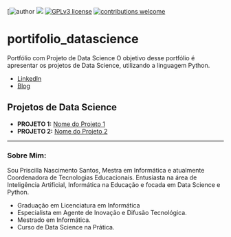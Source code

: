 [![author](http://www.linkedin.com/in/priscilla-nascimento-santos-418aaa48) [![](https://img.shields.io/badge/python-3.5+-blue.svg)](https://www.python.org/downloads/release/python-365/) [![GPLv3 license](https://img.shields.io/badge/License-GPLv3-blue.svg)](http://perso.crans.org/besson/LICENSE.html) [![contributions welcome](https://img.shields.io/badge/contributions-welcome-brightgreen.svg?style=flat)](https://github.com/carlosfab/data_science/issues)

# portifolio_datascience
Portfólio com Projeto de Data Science 
O objetivo desse portfólio é apresentar os projetos de Data Science, utilizando a linguagem Python. 

* [LinkedIn](http://www.linkedin.com/in/priscilla-nascimento-santos-418aaa48)
* [Blog]()

## Projetos de Data Science

* **PROJETO 1:** [Nome do Projeto 1](https://github.com/prisantos/portifolio_datascience/blob/master/Analisando_os_Dados_do_Airbnb.ipynb)
* **PROJETO 2:**  [Nome do Projeto 2]()

---

### Sobre Mim:

Sou Priscilla Nascimento Santos, Mestra em Informática  e atualmente Coordenadora de Tecnologias Educacionais. Entusiasta na área de Inteligência Artificial, Informática na Educação e focada em Data Science e Python. 

* Graduação em Licenciatura em Informática 
* Especialista em Agente de Inovação e Difusão Tecnológica.
* Mestrado em Informática.
* Curso de Data Science na Prática.
